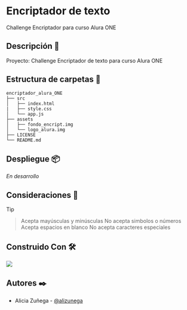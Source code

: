 # Encriptador de texto

Challenge Encriptador para curso Alura ONE

## Descripción :notebook_with_decorative_cover:

Proyecto: Challenge Encriptador de texto para curso Alura ONE

## Estructura de carpetas :open_file_folder:
```
encriptador_alura_ONE
├── src
│   ├── index.html
|   ├── style.css
│   └── app.js
├── assets
│   ├── fondo_encript.img
│   └── logo_alura.img
├── LICENSE
└── README.md
```

## Despliegue :package:

_En desarrollo_

## Consideraciones :memo:

> [!TIP]

> Acepta mayúsculas y minúsculas
> No acepta simbolos o números
> Acepta espacios en blanco
> No acepta caracteres especiales

## Construido Con :hammer_and_wrench:

<p>
  <a href="https://skillicons.dev">
    <img src="https://skillicons.dev/icons?i=html,css,js,bootstrap&theme=dark" />
  </a>
</p>

## Autores :black_nib:

- Alicia Zuñega - [@alizunega](https://github.com/alizunega)

